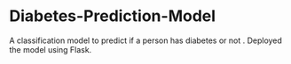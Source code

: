 # Diabetes-Prediction-Model
A classification model to predict if a person has diabetes or not . 
Deployed the model using Flask.
